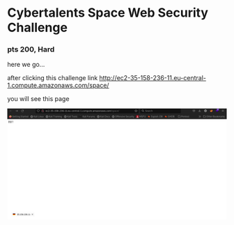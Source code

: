 # Cybertalents Space Web Security Challenge
 
 ### pts 200, Hard
 
 
 
 here we go...
 
 after clicking this challenge link http://ec2-35-158-236-11.eu-central-1.compute.amazonaws.com/space/
 
you will see this page

![Image of mahmoudashraf1344](https://github.com/0x1mahmoud/Space-Cybertalents/blob/main/img/img1.png)
